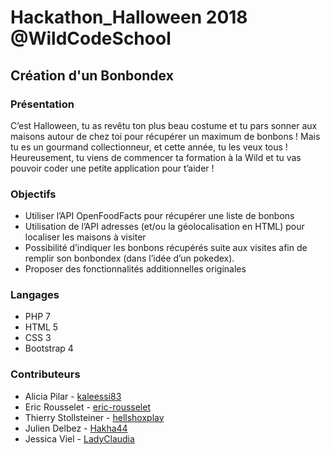 # Hackathon_Halloween 2018 @WildCodeSchool

## Création d'un Bonbondex

### Présentation
C’est Halloween, tu as revêtu ton plus beau costume et tu pars sonner aux maisons autour de chez toi pour récupérer un maximum de bonbons ! 
Mais tu es un gourmand collectionneur, et cette année, tu les veux tous ! Heureusement, tu viens de commencer ta formation à la Wild et tu vas pouvoir coder une petite application pour t’aider ! 

### Objectifs
* Utiliser l’API OpenFoodFacts pour récupérer une liste de bonbons
* Utilisation de l’API adresses (et/ou la géolocalisation en HTML) pour localiser les maisons à visiter
* Possibilité d’indiquer les bonbons récupérés suite aux visites afin de remplir son bonbondex (dans l’idée d’un pokedex).
* Proposer des fonctionnalités additionnelles originales

### Langages
* PHP 7
* HTML 5
* CSS 3
* Bootstrap 4

### Contributeurs
- Alicia Pilar - [kaleessi83](https://github.com/kaleessi83)
- Eric Rousselet - [eric-rousselet](https://github.com/eric-rousselet)
- Thierry Stollsteiner - [hellshoxplay](https://github.com/hellshoxplay)
- Julien Delbez - [Hakha44](https://github.com/Hakha44)
- Jessica Viel - [LadyClaudia](https://github.com/LadyClaudia)
